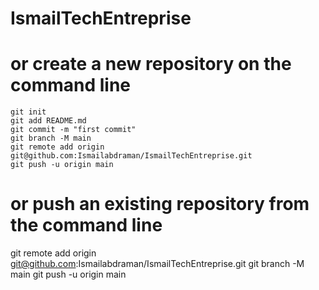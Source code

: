 # IsmailTechEntreprise

# or create a new repository on the command line
``` echo "# IsmailTechEntreprise" >> README.md
git init
git add README.md
git commit -m "first commit"
git branch -M main
git remote add origin git@github.com:Ismailabdraman/IsmailTechEntreprise.git
git push -u origin main

```

# or push an existing repository from the command line

git remote add origin git@github.com:Ismailabdraman/IsmailTechEntreprise.git
git branch -M main
git push -u origin main